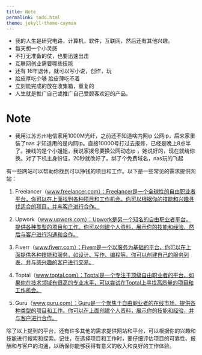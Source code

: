 ```yaml
---
title: Note
permalink: todo.html
theme: jekyll-theme-cayman
---
```


- 我的人生是研究电路，计算机，软件，互联网，然后还有其他兴趣。
- 每天想一个小灵感
- 不打无准备的仗，也要迅速出击
- 互联网创业需要哪些技能
- 还有 16年退休，就可以写小说，创作，玩
- 脸皮厚吃个够 脸皮薄吃不着
- 立刻能完成的放在收集箱，重复的
- 人生就是推广自己或推广自己受顾客欢迎的产品。

# Note

- 我用江苏苏州电信家用1000M光纤，之前还不知道啥内网ip 公网ip，后来家里装了nas 才知道用的是内网ip。直接10000号打过去报修，已经是晚上8点半了。接线的是个小姐姐，我说家拨号要换公网动态ip ，她说好的，现在就给你换。对了下机主身份证，20秒就改好了。绑了个免费域名，nas玩的飞起


有一些网站可以帮助你找到可以挣钱的项目和工作。以下是一些常见的需求提供网站：

1. Freelancer（www.freelancer.com）：Freelancer是一个全球性的自由职业者平台，你可以在上面找到各种项目和工作机会。你可以根据你的技能和兴趣寻找适合的项目，并与客户进行合作。

2. Upwork（www.upwork.com）：Upwork是另一个知名的自由职业者平台，提供各种类型的项目和工作。你可以创建个人资料，展示你的技能和经验，然后与客户进行沟通和合作。

3. Fiverr（www.fiverr.com）：Fiverr是一个以服务为基础的平台，你可以在上面提供各种技能和服务，如设计、写作、编程等。你可以创建自己的服务列表，并与感兴趣的客户进行交易。

4. Toptal（www.toptal.com）：Toptal是一个专注于顶级自由职业者的平台，如果你在技术领域有很高的专业水平，可以尝试在Toptal上寻找高质量的项目和工作机会。

5. Guru（www.guru.com）：Guru是一个聚焦于自由职业者的在线市场，提供各种类型的项目和工作。你可以在上面创建个人资料，展示你的技能和经验，并与客户进行合作。

除了以上提到的平台，还有许多其他的需求提供网站和平台，可以根据你的兴趣和技能进行搜索和探索。记住，在选择项目和工作时，要仔细评估项目的可靠性、报酬和与客户的沟通，以确保你能够获得有意义的收入和良好的工作体验。
